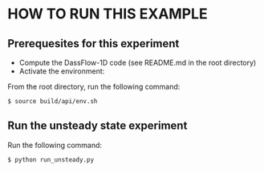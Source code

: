 # HOW TO RUN THIS EXAMPLE

## Prerequesites for this experiment
- Compute the DassFlow-1D code (see README.md in the root directory)
- Activate the environment:

From the root directory, run the following command:

```
$ source build/api/env.sh
```

## Run the unsteady state experiment
Run the following command:

```
$ python run_unsteady.py
```
